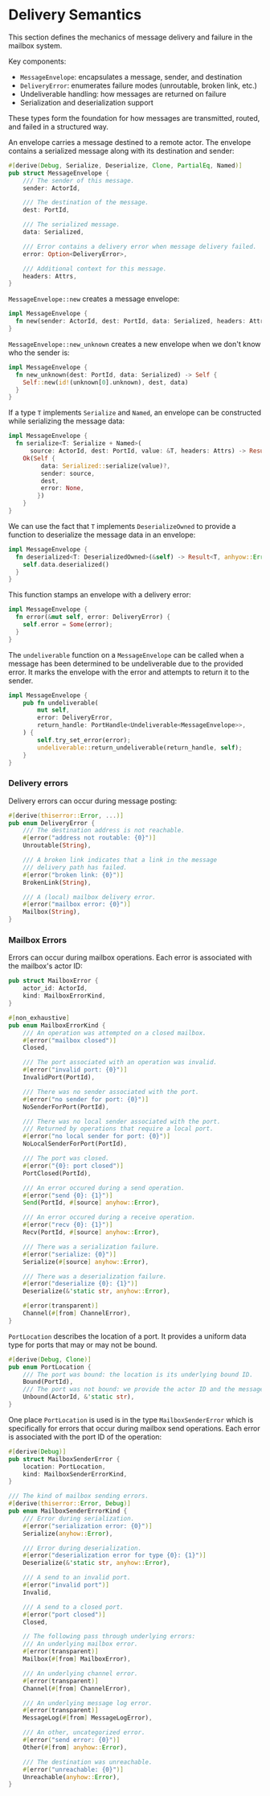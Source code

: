 # Delivery Semantics

This section defines the mechanics of message delivery and failure in the mailbox system.

Key components:

- `MessageEnvelope`: encapsulates a message, sender, and destination
- `DeliveryError`: enumerates failure modes (unroutable, broken link, etc.)
- Undeliverable handling: how messages are returned on failure
- Serialization and deserialization support

These types form the foundation for how messages are transmitted, routed, and failed in a structured way.

An envelope carries a message destined to a remote actor. The envelope contains a serialized message along with its destination and sender:
```rust
#[derive(Debug, Serialize, Deserialize, Clone, PartialEq, Named)]
pub struct MessageEnvelope {
    /// The sender of this message.
    sender: ActorId,

    /// The destination of the message.
    dest: PortId,

    /// The serialized message.
    data: Serialized,

    /// Error contains a delivery error when message delivery failed.
    error: Option<DeliveryError>,

    /// Additional context for this message.
    headers: Attrs,
}
```

`MessageEnvelope::new` creates a message envelope:
```rust
impl MessageEnvelope {
  fn new(sender: ActorId, dest: PortId, data: Serialized, headers: Attrs) -> Self { ... }
}
```
`MessageEnvelope::new_unknown` creates a new envelope when we don't know who the sender is:
```rust
impl MessageEnvelope {
  fn new_unknown(dest: PortId, data: Serialized) -> Self {
    Self::new(id!(unknown[0].unknown), dest, data)
  }
}
```
If a type `T` implements `Serialize` and `Named`, an envelope can be constructed while serializing the message data:
```rust
impl MessageEnvelope {
  fn serialize<T: Serialize + Named>(
      source: ActorId, dest: PortId, value: &T, headers: Attrs) -> Result<Self, bincode::Error> {
    Ok(Self {
         data: Serialized::serialize(value)?,
         sender: source,
         dest,
         error: None,
        })
    }
}
```
We can use the fact that `T` implements `DeserializeOwned` to provide a function to deserialize the message data in an envelope:
```rust
impl MessageEnvelope {
  fn deserialized<T: DeserializedOwned>(&self) -> Result<T, anhyow::Error> {
    self.data.deserialized()
  }
}
```
This function stamps an envelope with a delivery error:
```rust
impl MessageEnvelope {
  fn error(&mut self, error: DeliveryError) {
    self.error = Some(error);
  }
}
```
The `undeliverable` function on a `MessageEnvelope` can be called when a message has been determined to be undeliverable due to the provided error. It marks the envelope with the error and attempts to return it to the sender.
```rust
impl MessageEnvelope {
    pub fn undeliverable(
        mut self,
        error: DeliveryError,
        return_handle: PortHandle<Undeliverable<MessageEnvelope>>,
    ) {
        self.try_set_error(error);
        undeliverable::return_undeliverable(return_handle, self);
    }
}
```

### Delivery errors

Delivery errors can occur during message posting:
```rust
#[derive(thiserror::Error, ...)]
pub enum DeliveryError {
    /// The destination address is not reachable.
    #[error("address not routable: {0}")]
    Unroutable(String),

    /// A broken link indicates that a link in the message
    /// delivery path has failed.
    #[error("broken link: {0}")]
    BrokenLink(String),

    /// A (local) mailbox delivery error.
    #[error("mailbox error: {0}")]
    Mailbox(String),
}
```

### Mailbox Errors

Errors can occur during mailbox operations. Each error is associated with the mailbox's actor ID:
```rust
pub struct MailboxError {
    actor_id: ActorId,
    kind: MailboxErrorKind,
}

#[non_exhaustive]
pub enum MailboxErrorKind {
    /// An operation was attempted on a closed mailbox.
    #[error("mailbox closed")]
    Closed,

    /// The port associated with an operation was invalid.
    #[error("invalid port: {0}")]
    InvalidPort(PortId),

    /// There was no sender associated with the port.
    #[error("no sender for port: {0}")]
    NoSenderForPort(PortId),

    /// There was no local sender associated with the port.
    /// Returned by operations that require a local port.
    #[error("no local sender for port: {0}")]
    NoLocalSenderForPort(PortId),

    /// The port was closed.
    #[error("{0}: port closed")]
    PortClosed(PortId),

    /// An error occured during a send operation.
    #[error("send {0}: {1}")]
    Send(PortId, #[source] anyhow::Error),

    /// An error occured during a receive operation.
    #[error("recv {0}: {1}")]
    Recv(PortId, #[source] anyhow::Error),

    /// There was a serialization failure.
    #[error("serialize: {0}")]
    Serialize(#[source] anyhow::Error),

    /// There was a deserialization failure.
    #[error("deserialize {0}: {1}")]
    Deserialize(&'static str, anyhow::Error),

    #[error(transparent)]
    Channel(#[from] ChannelError),
}
```

`PortLocation` describes the location of a port. It provides a uniform data type for ports that may or may not be bound.
```rust
#[derive(Debug, Clone)]
pub enum PortLocation {
    /// The port was bound: the location is its underlying bound ID.
    Bound(PortId),
    /// The port was not bound: we provide the actor ID and the message type.
    Unbound(ActorId, &'static str),
}
```

One place `PortLocation` is used is in the type `MailboxSenderError` which is specifically for errors that occur during mailbox send operations. Each error is associated with the port ID of the operation:
```rust
#[derive(Debug)]
pub struct MailboxSenderError {
    location: PortLocation,
    kind: MailboxSenderErrorKind,
}

/// The kind of mailbox sending errors.
#[derive(thiserror::Error, Debug)]
pub enum MailboxSenderErrorKind {
    /// Error during serialization.
    #[error("serialization error: {0}")]
    Serialize(anyhow::Error),

    /// Error during deserialization.
    #[error("deserialization error for type {0}: {1}")]
    Deserialize(&'static str, anyhow::Error),

    /// A send to an invalid port.
    #[error("invalid port")]
    Invalid,

    /// A send to a closed port.
    #[error("port closed")]
    Closed,

    // The following pass through underlying errors:
    /// An underlying mailbox error.
    #[error(transparent)]
    Mailbox(#[from] MailboxError),

    /// An underlying channel error.
    #[error(transparent)]
    Channel(#[from] ChannelError),

    /// An underlying message log error.
    #[error(transparent)]
    MessageLog(#[from] MessageLogError),

    /// An other, uncategorized error.
    #[error("send error: {0}")]
    Other(#[from] anyhow::Error),

    /// The destination was unreachable.
    #[error("unreachable: {0}")]
    Unreachable(anyhow::Error),
}
```
